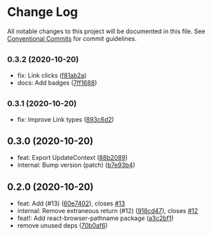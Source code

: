 # Change Log

All notable changes to this project will be documented in this file.
See [Conventional Commits](https://conventionalcommits.org) for commit guidelines.

## <small>0.3.2 (2020-10-20)</small>

* fix: Link clicks ([f81ab2a](https://github.com/notwillk/pojo-router/commit/f81ab2a))
* docs: Add badges ([7ff1688](https://github.com/notwillk/pojo-router/commit/7ff1688))





## <small>0.3.1 (2020-10-20)</small>

* fix: Improve Link types ([893c6d2](https://github.com/notwillk/pojo-router/commit/893c6d2))





## 0.3.0 (2020-10-20)

* feat: Export UpdateContext ([88b2089](https://github.com/notwillk/pojo-router/commit/88b2089))
* internal: Bump version (patch) ([b7e93b4](https://github.com/notwillk/pojo-router/commit/b7e93b4))





## 0.2.0 (2020-10-20)

* feat: Add <Link /> (#13) ([60e7402](https://github.com/notwillk/pojo-router/commit/60e7402)), closes [#13](https://github.com/notwillk/pojo-router/issues/13)
* internal: Remove extraneous return (#12) ([918cd47](https://github.com/notwillk/pojo-router/commit/918cd47)), closes [#12](https://github.com/notwillk/pojo-router/issues/12)
* feat!: Add react-browser-pathname package ([a3c2bf1](https://github.com/notwillk/pojo-router/commit/a3c2bf1))
* remove unused deps ([70b0af6](https://github.com/notwillk/pojo-router/commit/70b0af6))
